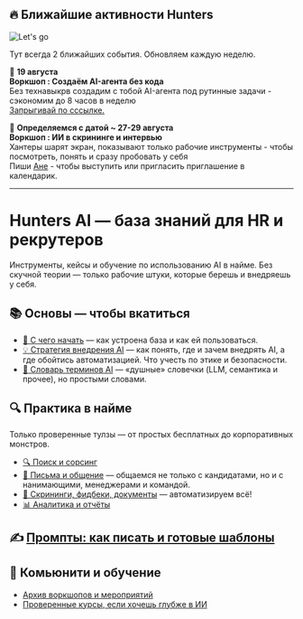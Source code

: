 ## 🔥 Ближайшие активности Hunters
![Let's go](https://media1.tenor.com/m/ovaTnYdCFFUAAAAd/wolf-of-wall-street-lets-goo.gif)

Тут всегда 2 ближайших события. Обновляем каждую неделю.

📅 **19 августа**  
**Воркшоп : Создаём AI-агента без кода**  
Без технавыкрв создадим с тобой AI-агента под рутинные задачи - сэкономим до 8 часов в неделю  
[Запрыгивай по сссылке.](https://t.me/+RrUgLsqlsR0zYjdi)

📅 **Определяемся с датой ~ 27-29 августа**  
**Воркшоп : ИИ в скрининге и интервью**  
Хантеры шарят экран, показывают только рабочие инструменты - чтобы посмотреть, понять и сразу пробовать у себя  
Пиши [Ане](https://t.me/anna_n_n) - чтобы выступить или пригласить приглашение в календарик.

---

# Hunters AI — база знаний для HR и рекрутеров
Инструменты, кейсы и обучение по использованию AI в найме. Без скучной теории — только рабочие штуки, которые берешь и внедряешь у себя. 

## 📚 Основы — чтобы вкатиться  
- [🏁 С чего начать](https://github.com/Hunters-of-the-World-WIKI/ai-start-here) — как устроена база и как ей пользоваться.  
- [💡 Стратегия внедрения AI](https://github.com/Hunters-of-the-World-WIKI/ai-strategy) — как понять, где и зачем внедрять AI, а где обойтись автоматизацией. Что учесть по этике и безопасности.  
- [📖 Словарь терминов AI](https://github.com/Hunters-of-the-World-WIKI/ai-terms) — «душные» словечки (LLM, семантика и прочее), но простыми словами.

## 🔍 Практика в найме
Только проверенные тулзы — от простых бесплатных до корпоративных монстров.  
- [🔍 Поиск и сорсинг](https://github.com/Hunters-of-the-World-WIKI/ai-sourcing)
- [💬 Письма и общение](https://github.com/Hunters-of-the-World-WIKI/ai-outreach) — общаемся не только с кандидатами, но и с нанимающими, менеджерами и командой.  
- [📄 Скрининги, фидбеки, документы](https://github.com/Hunters-of-the-World-WIKI/ai-docs-feedback) — автоматизируем всё!  
- [📊 Аналитика и отчёты](https://github.com/Hunters-of-the-World-WIKI/ai-analytics) 

## ✍️ [Промпты: как писать и готовые шаблоны](https://github.com/Hunters-of-the-World-WIKI/ai-prompts)

## 👥 Комьюнити и обучение
- [Архив воркшопов и мероприятий](https://github.com/ORG/ai-events)
- [Проверенные курсы, если хочешь глубже в ИИ](https://github.com/ORG/ai-learning)

